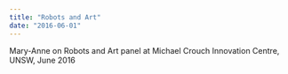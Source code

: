 ```yaml
---
title: "Robots and Art"
date: "2016-06-01"
---
```

 Mary-Anne on Robots and Art panel at Michael Crouch Innovation Centre, UNSW, June 2016